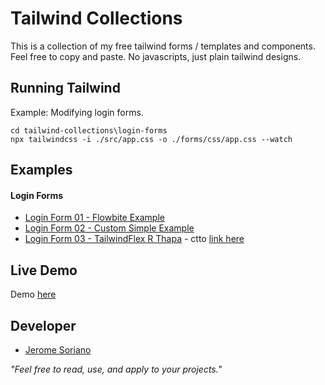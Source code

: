# Tailwind Collections

This is a collection of my free tailwind forms / templates and components. Feel free to copy and paste. No javascripts, just plain tailwind designs.

## Running Tailwind

Example: Modifying login forms.

```shell
cd tailwind-collections\login-forms
npx tailwindcss -i ./src/app.css -o ./forms/css/app.css --watch
```

## Examples

#### Login Forms

- [Login Form 01 - Flowbite Example](tailwind-collections/login-forms/forms/login-page-01.html)
- [Login Form 02 - Custom Simple Example](tailwind-collections/login-forms/forms/login-page-02.html)
- [Login Form 03 - TailwindFlex R Thapa](tailwind-collections/login-forms/forms/login-page-03.html) - ctto [link here](https://tailwindflex.com/@r-thapa)

## Live Demo

Demo [here](https://dvxgit-jsoriano.github.io/Free-Tailwind-Forms-Templates-Components)

## Developer

- [Jerome Soriano](https://github.com/dvxgit-jsoriano)

*"Feel free to read, use, and apply to your projects."*